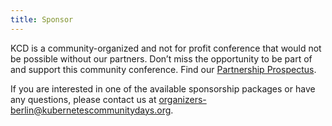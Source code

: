 ```yaml
---
title: Sponsor
---
```


KCD is a community-organized and not for profit conference that would not be possible without our partners. Don’t miss the opportunity to be part of and support this community conference. Find our [Partnership Prospectus](/img/2020-berlin/kcdberlin2020_sponsor_prospectus.pdf).

If you are interested in one of the available sponsorship packages or have any questions, please contact us at [organizers-berlin@kubernetescommunitydays.org](mailto:organizers-berlin@kubernetescommunitydays.org).
